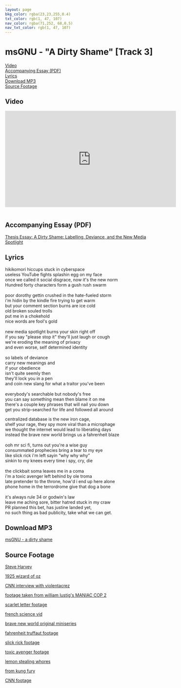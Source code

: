```yaml
---
layout: page
bkg_color: rgba(23,23,255,0.4)
txt_color: rgb(1, 47, 107)
nav_color: rgba(71,252, 68,0.5)
nav_txt_color: rgb(1, 47, 107)
---
```


# msGNU - "A Dirty Shame" [Track 3]

[Video](#video)<br>
[Accompanying Essay (PDF)](#pdf)<br>
[Lyrics](#lyrics)<br>
[Download MP3](#mp3)<br>
[Source Footage](#foot)

<!-- ## Background & Credits -->

<h2 id='video'> Video </h2>

<div class="embed-responsive embed-responsive-16by9">
  <iframe width="560" height="315" src="https://www.youtube.com/embed/qmLp8hNPKq0" frameborder="0" allowfullscreen></iframe>
</div>

<br>

<h2 id='pdf'> Accompanying Essay (PDF) </h2>

[Thesis Essay: A Dirty Shame: Labelling, Deviance, and the New Media Spotlight](/pdfs/chelsea_palmer_2015_SIC_essay4.pdf)

<h2 id='lyrics'> Lyrics </h2>

hikikomori hiccups stuck in cyberspace<br>
useless YouTube fights splashin egg on my face<br>
once we called it social disgrace, now it's the new norm<br>
Hundred forty characters form a gush rush swarm<br>
<br>
poor dorothy gettin crushed in the hate-fueled storm<br>
i'm hidin by the kindle fire trying to get warm<br>
but your comment section burns are ice cold<br>
old broken souled trolls<br>
put me in a chokehold<br>
nice words are fool's gold<br>
<br>
new media spotlight burns your skin right off<br>
if you say "please stop it" they'll just laugh or cough<br>
we're eroding the meaning of privacy<br>
and even worse, self determined identity<br>
<br>
so labels of deviance<br>
carry new meanings and<br>
if your obedience<br>
isn't quite seemly then<br>
they'll lock you in a pen<br>
and coin new slang for what a traitor you've been<br>
<br>
everybody's searchable but nobody's free<br>
you can say something mean then blame it on me<br>
there's a couple key phrases that will nail you down<br>
get you strip-searched for life and followed all around<br>

centralized database is the new iron cage,<br>
shelf your rage, they spy more viral than a microphage<br>
we thought the internet would lead to liberating days<br>
instead the brave new world brings us a fahrenheit blaze<br>
<br>
ooh mr sci fi, turns out you're a wise guy<br>
consummated prophecies bring a tear to my eye<br>
like slick rick i'm left sayin “why why why”<br>
sinkin to my knees every time i spy, cry, die<br>
<br>
the clickbait soma leaves me in a coma<br>
i'm a toxic avenger left behind by ole troma<br>
late pretender to the throne, how'd i end up here alone<br>
phone home in the terrordrome give that dog a bone<br>
<br>
it's always rule 34 or godwin's law<br>
leave me aching sore, bitter hatred stuck in my craw<br>
PR planned this bet, has justine landed yet,<br>
no such thing as bad publicity, take what we can get.

<h2 id='mp3'> Download MP3 </h2>

[msGNU - a dirty shame](/mp3s/msGNU-Shame.mp3)


<h2 id='foot'> Source Footage </h2>

[Steve Harvey](https://youtu.be/MJCSbhPnlYk)

[1925 wizard of oz](https://youtu.be/oi1hno9RPaI)

[CNN interview with violentacrez](https://youtu.be/ks8xuYRPnWM)

[footage taken from william lustig's MANIAC COP 2](https://youtu.be/EGiLh9BfBCE)

[scarlet letter footage](https://youtu.be/AMqozifK97M)

[french science vid](https://youtu.be/4JmKjVA58Vo)

[brave new world original miniseries](https://youtu.be/kmlMgeQGOWs)

[fahrenheit truffaut footage](https://youtu.be/976u_C5XnCc)

[slick rick footage](https://youtu.be/HjNTu8jdukA)

[toxic avenger footage](https://youtu.be/2ZlAE6YMOic)

[lemon stealing whores](https://youtu.be/U5mI407Uks4)

[from kung fury](https://youtu.be/pzDgaGTARqE)

[CNN footage](https://youtu.be/Xi1pMS0JwoI)
